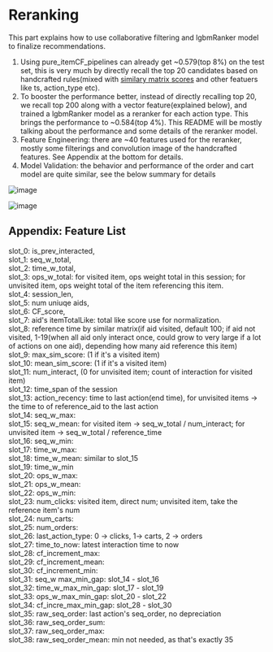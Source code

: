 # Reranking
This part explains how to use collaborative filtering and lgbmRanker model to finalize recommendations. 

1. Using pure_itemCF_pipelines can already get ~0.579(top 8%) on the test set, this is very much by directly recall the top 20 candidates based on handcrafted rules(mixed with [similary matrix scores](https://github.com/itong1900/otto_obj_recommendation_sys/tree/master/item_collaborative_filter) and other featuers like ts, action_type etc).
2. To booster the performance better, instead of directly recalling top 20, we recall top 200 along with a vector feature(explained below), and trained a lgbmRanker model as a reranker for each action type. This brings the performance to ~0.584(top 4%). This README will be mostly talking about the performance and some details of the reranker model. 
3. Feature Engineering: there are ~40 features used for the reranker, mostly some filterings and convolution image of the handcrafted features. See Appendix at the bottom for details.
4. Model Validation: the behavior and performance of the order and cart model are quite similar, see the below summary for details

![image](https://user-images.githubusercontent.com/71299664/218295317-9590ff59-80e0-4148-a4b5-314ddd1dcdbb.png)

![image](https://user-images.githubusercontent.com/71299664/218295325-e5251500-d17e-4599-ae02-256767773476.png)





## Appendix: Feature List  
slot_0: is_prev_interacted,   
slot_1: seq_w_total,   
slot_2: time_w_total,   
slot_3: ops_w_total: for visited item, ops weight total in this session; for unvisited item, ops weight total of the item referencing this item.   
slot_4: session_len,   
slot_5: num uniuqe aids,   
slot_6: CF_score,   
slot_7: aid's itemTotalLike: total like score use for normalization.    
slot_8: reference time by similar matrix(if aid visited, default 100; if aid not visited, 1-19(when all aid only interact once, could grow to very large if a lot of actions on one aid), depending how many aid reference this item)  
slot_9: max_sim_score:  (1 if it's a visited item)  
slot_10: mean_sim_score: (1 if it's a visited item)  
slot_11: num_interact, (0 for unvisited item; count of interaction for visited item)  
slot_12: time_span of the session   
slot_13: action_recency: time to last action(end time), for unvisited items -> the time to of reference_aid to the last action  
slot_14: seq_w_max:   
slot_15: seq_w_mean: for visited item -> seq_w_total / num_interact; for unvisited item -> seq_w_total / reference_time  
slot_16: seq_w_min:   
slot_17: time_w_max:  
slot_18: time_w_mean: similar to slot_15  
slot_19: time_w_min  
slot_20: ops_w_max:  
slot_21: ops_w_mean:  
slot_22: ops_w_min:   
slot_23: num_clicks: visited item, direct num; unvisited item, take the reference item's num  
slot_24: num_carts:   
slot_25: num_orders:  
slot_26: last_action_type: 0 -> clicks, 1-> carts, 2 -> orders  
slot_27: time_to_now: latest interaction time to now   
slot_28: cf_increment_max:   
slot_29: cf_increment_mean:   
slot_30: cf_increment_min:  
slot_31: seq_w max_min_gap: slot_14 - slot_16   
slot_32: time_w_max_min_gap: slot_17 - slot_19  
slot_33: ops_w_max_min_gap: slot_20 - slot_22  
slot_34: cf_incre_max_min_gap: slot_28 - slot_30  
slot_35: raw_seq_order: last action's seq_order, no depreciation  
slot_36: raw_seq_order_sum:   
slot_37: raw_seq_order_max:   
slot_38: raw_seq_order_mean:  min not needed, as that's exactly 35
